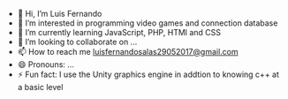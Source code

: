 - 👋 Hi, I’m Luis Fernando 
- 👀 I’m interested in programming video games and connection database
- 🌱 I’m currently learning JavaScript, PHP, HTMl and CSS
- 💞️ I’m looking to collaborate on ...
- 📫 How to reach me luisfernandosalas29052017@gmail.com
- 😄 Pronouns: ...
- ⚡ Fun fact: I use the Unity graphics engine in addtion to knowing c++ at a basic level

<!---
LuisFernandoSalas/LuisFernandoSalas is a ✨ special ✨ repository because its `README.md` (this file) appears on your GitHub profile.
You can click the Preview link to take a look at your changes.
--->
